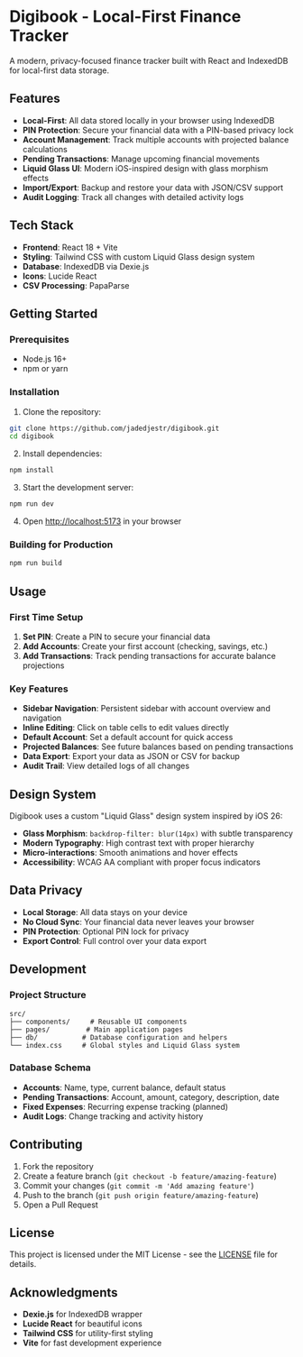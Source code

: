 # Digibook - Local-First Finance Tracker

A modern, privacy-focused finance tracker built with React and IndexedDB for local-first data storage.

## Features

- **Local-First**: All data stored locally in your browser using IndexedDB
- **PIN Protection**: Secure your financial data with a PIN-based privacy lock
- **Account Management**: Track multiple accounts with projected balance calculations
- **Pending Transactions**: Manage upcoming financial movements
- **Liquid Glass UI**: Modern iOS-inspired design with glass morphism effects
- **Import/Export**: Backup and restore your data with JSON/CSV support
- **Audit Logging**: Track all changes with detailed activity logs

## Tech Stack

- **Frontend**: React 18 + Vite
- **Styling**: Tailwind CSS with custom Liquid Glass design system
- **Database**: IndexedDB via Dexie.js
- **Icons**: Lucide React
- **CSV Processing**: PapaParse

## Getting Started

### Prerequisites

- Node.js 16+ 
- npm or yarn

### Installation

1. Clone the repository:
```bash
git clone https://github.com/jadedjestr/digibook.git
cd digibook
```

2. Install dependencies:
```bash
npm install
```

3. Start the development server:
```bash
npm run dev
```

4. Open [http://localhost:5173](http://localhost:5173) in your browser

### Building for Production

```bash
npm run build
```

## Usage

### First Time Setup

1. **Set PIN**: Create a PIN to secure your financial data
2. **Add Accounts**: Create your first account (checking, savings, etc.)
3. **Add Transactions**: Track pending transactions for accurate balance projections

### Key Features

- **Sidebar Navigation**: Persistent sidebar with account overview and navigation
- **Inline Editing**: Click on table cells to edit values directly
- **Default Account**: Set a default account for quick access
- **Projected Balances**: See future balances based on pending transactions
- **Data Export**: Export your data as JSON or CSV for backup
- **Audit Trail**: View detailed logs of all changes

## Design System

Digibook uses a custom "Liquid Glass" design system inspired by iOS 26:

- **Glass Morphism**: `backdrop-filter: blur(14px)` with subtle transparency
- **Modern Typography**: High contrast text with proper hierarchy
- **Micro-interactions**: Smooth animations and hover effects
- **Accessibility**: WCAG AA compliant with proper focus indicators

## Data Privacy

- **Local Storage**: All data stays on your device
- **No Cloud Sync**: Your financial data never leaves your browser
- **PIN Protection**: Optional PIN lock for privacy
- **Export Control**: Full control over your data export

## Development

### Project Structure

```
src/
├── components/     # Reusable UI components
├── pages/         # Main application pages
├── db/           # Database configuration and helpers
└── index.css     # Global styles and Liquid Glass system
```

### Database Schema

- **Accounts**: Name, type, current balance, default status
- **Pending Transactions**: Account, amount, category, description, date
- **Fixed Expenses**: Recurring expense tracking (planned)
- **Audit Logs**: Change tracking and activity history

## Contributing

1. Fork the repository
2. Create a feature branch (`git checkout -b feature/amazing-feature`)
3. Commit your changes (`git commit -m 'Add amazing feature'`)
4. Push to the branch (`git push origin feature/amazing-feature`)
5. Open a Pull Request

## License

This project is licensed under the MIT License - see the [LICENSE](LICENSE) file for details.

## Acknowledgments

- **Dexie.js** for IndexedDB wrapper
- **Lucide React** for beautiful icons
- **Tailwind CSS** for utility-first styling
- **Vite** for fast development experience 
